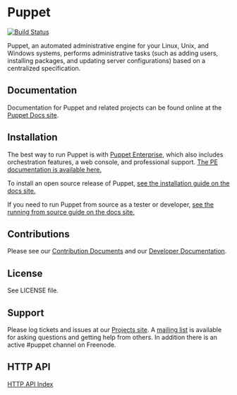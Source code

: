 Puppet
======

[![Build Status](https://travis-ci.org/puppetlabs/puppet.png?branch=master)](https://travis-ci.org/puppetlabs/puppet)

Puppet, an automated administrative engine for your Linux, Unix, and Windows systems, performs
administrative tasks (such as adding users, installing packages, and updating server
configurations) based on a centralized specification.

Documentation
-------------

Documentation for Puppet and related projects can be found online at the
[Puppet Docs site](http://docs.puppetlabs.com).

Installation
------------

The best way to run Puppet is with [Puppet Enterprise](http://puppetlabs.com/puppet/puppet-enterprise),
which also includes orchestration features, a web console, and professional support.
[The PE documentation is available here.](http://docs.puppetlabs.com/pe/latest)

To install an open source release of Puppet,
[see the installation guide on the docs site.](http://docs.puppetlabs.com/guides/installation.html)

If you need to run Puppet from source as a tester or developer,
[see the running from source guide on the docs site.](http://docs.puppetlabs.com/guides/from_source.html)

Contributions
------

Please see our [Contribution
Documents](https://github.com/puppetlabs/puppet/blob/master/CONTRIBUTING.md)
and our [Developer
Documentation](https://github.com/puppetlabs/puppet/blob/master/README_DEVELOPER.md).

License
-------

See LICENSE file.

Support
-------

Please log tickets and issues at our [Projects
site](http://projects.puppetlabs.com). A [mailing
list](https://groups.google.com/forum/?fromgroups#!forum/puppet-users) is
available for asking questions and getting help from others. In addition there
is an active #puppet channel on Freenode.

HTTP API
--------
[HTTP API Index](api/docs/http_api_index.md)
